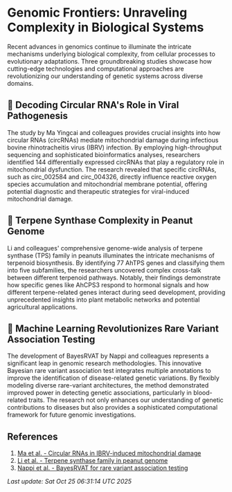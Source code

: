 # Genomic Frontiers: Unraveling Complexity in Biological Systems

Recent advances in genomics continue to illuminate the intricate mechanisms underlying biological complexity, from cellular processes to evolutionary adaptations. Three groundbreaking studies showcase how cutting-edge technologies and computational approaches are revolutionizing our understanding of genetic systems across diverse domains.

## 🧬 Decoding Circular RNA's Role in Viral Pathogenesis

The study by Ma Yingcai and colleagues provides crucial insights into how circular RNAs (circRNAs) mediate mitochondrial damage during infectious bovine rhinotracheitis virus (IBRV) infection. By employing high-throughput sequencing and sophisticated bioinformatics analyses, researchers identified 144 differentially expressed circRNAs that play a regulatory role in mitochondrial dysfunction. The research revealed that specific circRNAs, such as circ_002584 and circ_004326, directly influence reactive oxygen species accumulation and mitochondrial membrane potential, offering potential diagnostic and therapeutic strategies for viral-induced mitochondrial damage.

## 🌱 Terpene Synthase Complexity in Peanut Genome

Li and colleagues' comprehensive genome-wide analysis of terpene synthase (TPS) family in peanuts illuminates the intricate mechanisms of terpenoid biosynthesis. By identifying 77 AhTPS genes and classifying them into five subfamilies, the researchers uncovered complex cross-talk between different terpenoid pathways. Notably, their findings demonstrate how specific genes like AhCPS3 respond to hormonal signals and how different terpene-related genes interact during seed development, providing unprecedented insights into plant metabolic networks and potential agricultural applications.

## 🧠 Machine Learning Revolutionizes Rare Variant Association Testing

The development of BayesRVAT by Nappi and colleagues represents a significant leap in genomic research methodologies. This innovative Bayesian rare variant association test integrates multiple annotations to improve the identification of disease-related genetic variations. By flexibly modeling diverse rare-variant architectures, the method demonstrated improved power in detecting genetic associations, particularly in blood-related traits. The research not only enhances our understanding of genetic contributions to diseases but also provides a sophisticated computational framework for future genomic investigations.

## References

1. [Ma et al. - Circular RNAs in IBRV-induced mitochondrial damage](https://pubmed.ncbi.nlm.nih.gov/41136945)
2. [Li et al. - Terpene synthase family in peanut genome](https://pubmed.ncbi.nlm.nih.gov/41136901)
3. [Nappi et al. - BayesRVAT for rare variant association testing](https://pubmed.ncbi.nlm.nih.gov/41136342)

*Last update: Sat Oct 25 06:31:14 UTC 2025*
